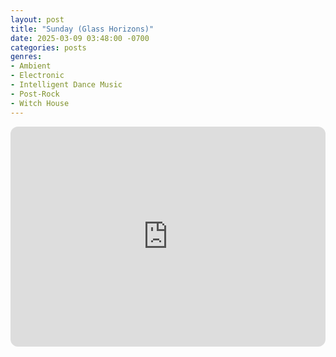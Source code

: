 ```yaml
---
layout: post
title: "Sunday (Glass Horizons)"
date: 2025-03-09 03:48:00 -0700
categories: posts
genres:
- Ambient
- Electronic
- Intelligent Dance Music
- Post-Rock
- Witch House 
---
```

<iframe style="border-radius:12px" src="https://open.spotify.com/embed/playlist/6p8TIP2bfH8rdrDOP4V7jg?utm_source=generator" width="100%" height="352" frameBorder="0" allowfullscreen="" allow="autoplay; clipboard-write; encrypted-media; fullscreen; picture-in-picture" loading="lazy"></iframe>